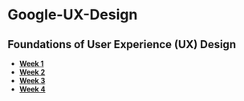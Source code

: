 # Google-UX-Design

## Foundations of User Experience (UX) Design
- [**Week 1**](https://docs.google.com/document/d/1KdOh24CV_HGBfdnBtqg2n1UadCFnJGc1RVAUXylVirg/edit?usp=sharing)
- [**Week 2**](https://docs.google.com/document/d/1bGgZ6u8EFdtYOOf98fpeONb_QMH0TaUp4YlKEiddu-4/edit?usp=sharing)
- [**Week 3**](https://docs.google.com/document/d/1kRixjCL-RZ3mIjj1GNuRyIDZqeYOMxhCmGqLdvblb1U/edit?usp=sharing)
- [**Week 4**](https://docs.google.com/document/d/1KdOh24CV_HGBfdnBtqg2n1UadCFnJGc1RVAUXylVirg/edit?usp=sharing)
